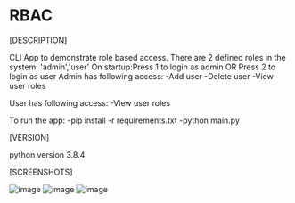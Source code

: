 # RBAC
[DESCRIPTION]

CLI App to demonstrate role based access.
There are 2 defined roles in the system: 'admin','user'
On startup:Press 1 to login as admin OR Press 2 to login as user
Admin has following access:
-Add user
-Delete user
-View user roles

User has following access:
-View user roles

To run the app:
-pip install -r requirements.txt
-python main.py


[VERSION]

python version 3.8.4

[SCREENSHOTS]

![image](https://user-images.githubusercontent.com/41269062/112944973-41f6bd80-9151-11eb-9802-90c457546b30.png)
![image](https://user-images.githubusercontent.com/41269062/112945052-62267c80-9151-11eb-8d7a-6986a1f38f4e.png)
![image](https://user-images.githubusercontent.com/41269062/112945166-8d10d080-9151-11eb-8e4a-4080f4bc99de.png)
